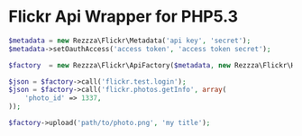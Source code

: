 Flickr Api Wrapper for PHP5.3
=============================

```php
$metadata = new Rezzza\Flickr\Metadata('api key', 'secret');
$metadata->setOauthAccess('access token', 'access token secret');

$factory  = new Rezzza\Flickr\ApiFactory($metadata, new Rezzza\Flickr\Http\GuzzleAdapter());

$json = $factory->call('flickr.test.login');
$json = $factory->call('flickr.photos.getInfo', array(
    'photo_id' => 1337,
));

$factory->upload('path/to/photo.png', 'my title');
```
